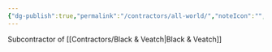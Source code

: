 ```yaml
---
{"dg-publish":true,"permalink":"/contractors/all-world/","noteIcon":"","created":"2025-01-07T11:29:49.290-06:00"}
---
```


Subcontractor of [[Contractors/Black & Veatch\|Black & Veatch]]